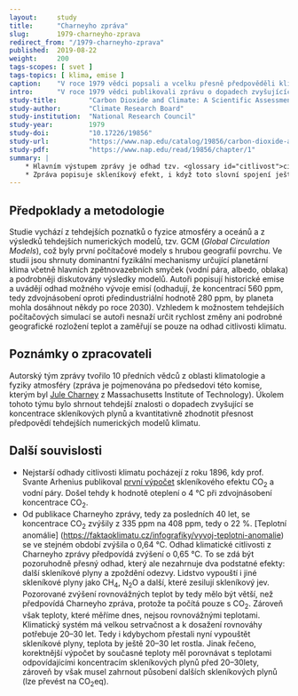 ```yaml
---
layout:     study
title:      "Charneyho zpráva"
slug:       1979-charneyho-zprava
redirect_from: "/1979-charneyho-zprava"
published:  2019-08-22
weight:     200
tags-scopes: [ svet ]
tags-topics: [ klima, emise ]
caption:    "V roce 1979 vědci popsali a vcelku přesně předpověděli klimatickou změnu. Jejich výsledky jsou stále platné."
intro:      "V roce 1979 vědci publikovali zprávu o dopadech zvyšujících se koncentrací CO<sub>2</sub> v atmosféře. Výsledky této studie se ukázaly být přesné a byly od té doby mnohokrát potvrzeny mnohem přesnějšími metodami. Již tehdy vědci v úvodu psali o nebezpečí setrvačnosti klimatického systému"
study-title:        "Carbon Dioxide and Climate: A Scientific Assessment"
study-author:       "Climate Research Board"
study-institution:  "National Research Council"
study-year:         1979
study-doi:          "10.17226/19856"
study-url:          "https://www.nap.edu/catalog/19856/carbon-dioxide-and-climate-a-scientific-assessment"
study-pdf:          "https://www.nap.edu/read/19856/chapter/1"
summary: |
    * Hlavním výstupem zprávy je odhad tzv. <glossary id="citlivost">citlivosti klimatu</glossary>, tedy průměrné změny teploty povrchu Země při zdvojnásobení koncentrace CO<sub>2</sub>. Vědci dochází k závěru, že __*"...pokud dojde ke zdvojnásobení koncentrace CO<sub>2</sub> v atmosféře a dosažení termodynamické rovnováhy, dojde k oteplení o 2 °C až 3,5 °C, s vyššími nárůsty v severních zeměpisných šířkách."*__ Moderní odhady citlivosti klimatu na základě mnohem přesnějších modelů i historických pozorování docházejí ke stejným hodnotám.
    * Zpráva popisuje skleníkový efekt, i když toto slovní spojení ještě přímo nepoužívá: __*"...hlavní efekt zvýšení koncentrace CO<sub>2</sub> je větší absorpce tepelného záření zemského povrchu a v důsledku nárůst teploty vzduchu v atmosféře. Silnou pozitivní zpětnou vazbu vytváří pak související nárůst koncentrace vodní páry, která je ještě silnější absorbér tepelného záření..."*__ Vědci dále kvantifikují radiační působení při zdvojnásobení koncentrace na 4 W/m<sup>2</sup> a konstatují, že metody výpočtu radiačního působení byly již tehdy potvrzeny laboratorními měřeními i satelitními měřeními.
---
```


## Předpoklady a metodologie

Studie vychází z tehdejších poznatků o fyzice atmosféry a oceánů a z výsledků tehdejších numerických modelů, tzv. GCM (_Global Circulation Models_), což byly první počítačové modely s hrubou geografií povrchu. Ve studii jsou shrnuty dominantní fyzikální mechanismy určující planetární klima včetně hlavních zpětnovazebních smyček (vodní pára, albedo, oblaka) a podrobněji diskutovány výsledky modelů. Autoři popisují historické emise a uvádějí odhad možného vývoje emisí (odhadují, že koncentrací 560 ppm, tedy zdvojnásobení oproti předindustriální hodnotě 280 ppm, by planeta mohla dosáhnout někdy po roce 2030). Vzhledem k možnostem tehdejších počítačových simulací se autoři nesnaží určit rychlost změny ani podrobné geografické rozložení teplot a zaměřují se pouze na odhad citlivosti klimatu.

## Poznámky o zpracovateli

Autorský tým zprávy tvořilo 10 předních vědců z oblasti klimatologie a fyziky atmosféry (zpráva je pojmenována po předsedovi této komise, kterým byl [Jule Charney](https://en.wikipedia.org/wiki/Jule_Gregory_Charney) z Massachusetts Institute of Technology). Úkolem tohoto týmu bylo shrnout tehdejší znalosti o dopadech zvyšující se koncentrace skleníkových plynů a kvantitativně zhodnotit přesnost předpovědí tehdejších numerických modelů klimatu.

## Další souvislosti

* Nejstarší odhady citlivosti klimatu pocházejí z roku 1896, kdy prof. Svante Arhenius publikoval [první výpočet](https://www.tandfonline.com/doi/abs/10.1080/14786449608620846) skleníkového efektu CO<sub>2</sub> a vodní páry. Došel tehdy k hodnotě oteplení o 4 °C při zdvojnásobení koncentrace CO<sub>2</sub>.
* Od publikace Charneyho zprávy, tedy za posledních 40 let, se koncentrace CO<sub>2</sub> zvýšily z 335 ppm na 408 ppm, tedy o 22 %. [Teplotní anomálie] (https://faktaoklimatu.cz/infografiky/vyvoj-teplotni-anomalie) se ve stejném období zvýšila o 0,64 °C. Odhad klimatické citlivosti z Charneyho zprávy předpovídá zvýšení o 0,65 °C. To se zdá být pozoruhodně přesný odhad, který ale nezahrnuje dva podstatné efekty: další skleníkové plyny a zpoždění odezvy. Lidstvo vypouští i jiné skleníkové plyny jako CH<sub>4</sub>, N<sub>2</sub>O a další, které zesilují skleníkový jev. Pozorované zvýšení rovnovážných teplot by tedy mělo být větší, než předpovídá Charneyho zpráva, protože ta počítá pouze s CO<sub>2</sub>. Zároveň však teploty, které měříme dnes, nejsou rovnovážnými teplotami. Klimatický systém má velkou setrvačnost a k dosažení rovnováhy potřebuje 20–30 let. Tedy i kdybychom přestali nyní vypouštět skleníkové plyny, teplota by ještě 20–30 let rostla. Jinak řečeno, korektnější výpočet by současné teploty měl porovnávat s teplotami odpovídajícími koncentracím skleníkových plynů před 20–30lety, zároveň by však musel zahrnout působení dalších skleníkových plynů (lze převést na <glossary id="co2eq">CO<sub>2</sub>eq</glossary>).
